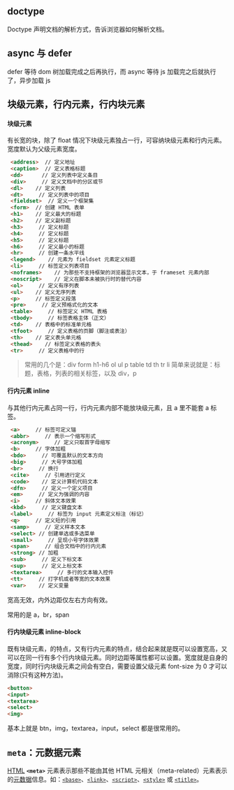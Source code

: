 ## doctype

Doctype 声明文档的解析方式，告诉浏览器如何解析文档。

## async 与 defer

defer 等待 dom 树加载完成之后再执行，而 async 等待 js 加载完之后就执行了，异步加载 js

## 块级元素，行内元素，行内块元素

#### 块级元素

有长宽的块，除了 float 情况下块级元素独占一行，可容纳块级元素和行内元素。宽度默认为父级元素宽度。

```html
 <address>  // 定义地址
 <caption>  // 定义表格标题
 <dd>      // 定义列表中定义条目
 <div>     // 定义文档中的分区或节
 <dl>    // 定义列表
 <dt>     // 定义列表中的项目
 <fieldset>  // 定义一个框架集
 <form>  // 创建 HTML 表单
 <h1>    // 定义最大的标题
 <h2>    // 定义副标题
 <h3>     // 定义标题
 <h4>     // 定义标题
 <h5>     // 定义标题
 <h6>     // 定义最小的标题
 <hr>     // 创建一条水平线
 <legend>    // 元素为 fieldset 元素定义标题
 <li>     // 标签定义列表项目
 <noframes>    // 为那些不支持框架的浏览器显示文本，于 frameset 元素内部
 <noscript>    // 定义在脚本未被执行时的替代内容
 <ol>     // 定义有序列表
 <ul>    // 定义无序列表
 <p>     // 标签定义段落
 <pre>     // 定义预格式化的文本
 <table>     // 标签定义 HTML 表格
 <tbody>     // 标签表格主体（正文）
 <td>    // 表格中的标准单元格
 <tfoot>     // 定义表格的页脚（脚注或表注）
 <th>    // 定义表头单元格
 <thead>    // 标签定义表格的表头
 <tr>     // 定义表格中的行

```

> 常用的几个是：div form h1-h6 ol ul p table td th tr li 简单来说就是：标题，表格，列表的相关标签，以及 div，p

#### 行内元素 inline

与其他行内元素占同一行，行内元素内部不能放块级元素，且 a 里不能套 a 标签。

```html
 <a>     // 标签可定义锚
 <abbr>     // 表示一个缩写形式
 <acronym>     // 定义只取首字母缩写
 <b>     // 字体加粗
 <bdo>     // 可覆盖默认的文本方向
 <big>     // 大号字体加粗
 <br>     // 换行
 <cite>     // 引用进行定义
 <code>    // 定义计算机代码文本
 <dfn>     // 定义一个定义项目
 <em>     // 定义为强调的内容
 <i>     // 斜体文本效果
 <kbd>     // 定义键盘文本
 <label>     // 标签为 input 元素定义标注（标记）
 <q>     // 定义短的引用
 <samp>     // 定义样本文本
 <select> // 创建单选或多选菜单
 <small>     // 呈现小号字体效果
 <span>     // 组合文档中的行内元素
 <strong> // 加粗
 <sub>     // 定义下标文本
 <sup>     // 定义上标文本
 <textarea>     // 多行的文本输入控件
 <tt>     // 打字机或者等宽的文本效果
 <var>    // 定义变量

```

宽高无效，内外边距仅左右方向有效。

常用的是 a，br，span

#### 行内块级元素 inline-block

既有块级元素，的特点，又有行内元素的特点，结合起来就是既可以设置宽高，又可以在同一行有多个行内块级元素。同时边距等属性都可以设置。宽度就是自身的宽度，同时行内块级元素之间会有空白，需要设置父级元素 font-size 为 0 才可以消除(只有这种方法)。

```html
<button>
<input>
<textarea>
<select>
<img>

```

基本上就是 btn，img，textarea，input，select 都是很常用的。

## `meta`：元数据元素

[HTML](https://developer.mozilla.org/zh-CN/docs/Web/HTML) **`<meta>`** 元素表示那些不能由其他 HTML 元相关（meta-related）元素表示的[元数据](https://developer.mozilla.org/zh-CN/docs/Glossary/Metadata)信息。如：[`<base>`](https://developer.mozilla.org/zh-CN/docs/Web/HTML/Element/base)、[`<link>`](https://developer.mozilla.org/zh-CN/docs/Web/HTML/Element/link)、[`<script>`](https://developer.mozilla.org/zh-CN/docs/Web/HTML/Element/script)、[`<style>`](https://developer.mozilla.org/zh-CN/docs/Web/HTML/Element/style) 或 [`<title>`](https://developer.mozilla.org/zh-CN/docs/Web/HTML/Element/title)。
